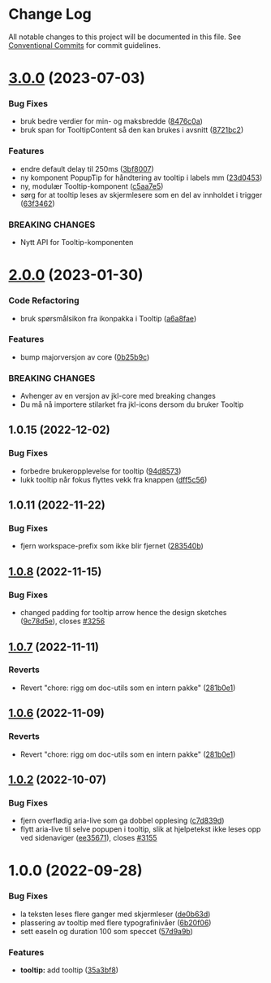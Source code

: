 # Change Log

All notable changes to this project will be documented in this file.
See [Conventional Commits](https://conventionalcommits.org) for commit guidelines.

# [3.0.0](https://github.com/fremtind/jokul/compare/@fremtind/jkl-tooltip-react@2.0.18...@fremtind/jkl-tooltip-react@3.0.0) (2023-07-03)

### Bug Fixes

- bruk bedre verdier for min- og maksbredde ([8476c0a](https://github.com/fremtind/jokul/commit/8476c0aa2e3022c5f05435d7a2fa461f8a8ffc51))
- bruk span for TooltipContent så den kan brukes i avsnitt ([8721bc2](https://github.com/fremtind/jokul/commit/8721bc2b0863f85f0b4a5e8923ab685b681ce7bf))

### Features

- endre default delay til 250ms ([3bf8007](https://github.com/fremtind/jokul/commit/3bf80078a22a3a7b13e49df0db83799f501d0865))
- ny komponent PopupTip for håndtering av tooltip i labels mm ([23d0453](https://github.com/fremtind/jokul/commit/23d0453926913d28bfa8588518ff28619731cdfc))
- ny, modulær Tooltip-komponent ([c5aa7e5](https://github.com/fremtind/jokul/commit/c5aa7e5726028357ccb9f91c26e53f0da2ca7173))
- sørg for at tooltip leses av skjermlesere som en del av innholdet i trigger ([63f3462](https://github.com/fremtind/jokul/commit/63f346203798a3fae462bcba3a01f0d230cc9d1a))

### BREAKING CHANGES

- Nytt API for Tooltip-komponenten

# [2.0.0](https://github.com/fremtind/jokul/compare/@fremtind/jkl-tooltip-react@1.0.24...@fremtind/jkl-tooltip-react@2.0.0) (2023-01-30)

### Code Refactoring

- bruk spørsmålsikon fra ikonpakka i Tooltip ([a6a8fae](https://github.com/fremtind/jokul/commit/a6a8fae77178f3401514c5f574b81ba05a92a5d5))

### Features

- bump majorversjon av core ([0b25b9c](https://github.com/fremtind/jokul/commit/0b25b9ccb4d35214037e45158264fab2da196a5f))

### BREAKING CHANGES

- Avhenger av en versjon av jkl-core med breaking changes
- Du må nå importere stilarket fra jkl-icons dersom du bruker Tooltip

## 1.0.15 (2022-12-02)

### Bug Fixes

-   forbedre brukeropplevelse for tooltip ([94d8573](https://github.com/fremtind/jokul/commit/94d8573abeaac589f0453ce66fdb693307cabfcf))
-   lukk tooltip når fokus flyttes vekk fra knappen ([dff5c56](https://github.com/fremtind/jokul/commit/dff5c563dfbea5840bb27535f2083972e70c760f))

## 1.0.11 (2022-11-22)

### Bug Fixes

-   fjern workspace-prefix som ikke blir fjernet ([283540b](https://github.com/fremtind/jokul/commit/283540b45f1fe557168eede3ca3637077a10a15b))

## [1.0.8](https://github.com/fremtind/jokul/compare/@fremtind/jkl-tooltip-react@1.0.7...@fremtind/jkl-tooltip-react@1.0.8) (2022-11-15)

### Bug Fixes

-   changed padding for tooltip arrow hence the design sketches ([9c78d5e](https://github.com/fremtind/jokul/commit/9c78d5eb365870acf2efc99eadb07e14a081c9ba)), closes [#3256](https://github.com/fremtind/jokul/issues/3256)

## [1.0.7](https://github.com/fremtind/jokul/compare/@fremtind/jkl-tooltip-react@1.0.5...@fremtind/jkl-tooltip-react@1.0.7) (2022-11-11)

### Reverts

-   Revert "chore: rigg om doc-utils som en intern pakke" ([281b0e1](https://github.com/fremtind/jokul/commit/281b0e1d7f0c6b077da45c7dd9f98a6fb218675a))

## [1.0.6](https://github.com/fremtind/jokul/compare/@fremtind/jkl-tooltip-react@1.0.5...@fremtind/jkl-tooltip-react@1.0.6) (2022-11-09)

### Reverts

-   Revert "chore: rigg om doc-utils som en intern pakke" ([281b0e1](https://github.com/fremtind/jokul/commit/281b0e1d7f0c6b077da45c7dd9f98a6fb218675a))

## [1.0.2](https://github.com/fremtind/jokul/compare/@fremtind/jkl-tooltip-react@1.0.1...@fremtind/jkl-tooltip-react@1.0.2) (2022-10-07)

### Bug Fixes

-   fjern overflødig aria-live som ga dobbel opplesing ([c7d839d](https://github.com/fremtind/jokul/commit/c7d839d70bc7468e906569d0500d6bdf3137339a))
-   flytt aria-live til selve popupen i tooltip, slik at hjelpetekst ikke leses opp ved sidenaviger ([ee35671](https://github.com/fremtind/jokul/commit/ee356715eb98f934046a8d51fd1eff28d9aa7f3c)), closes [#3155](https://github.com/fremtind/jokul/issues/3155)

# 1.0.0 (2022-09-28)

### Bug Fixes

-   la teksten leses flere ganger med skjermleser ([de0b63d](https://github.com/fremtind/jokul/commit/de0b63d9e169d2f79c791cca6848d3261c67a39c))
-   plassering av tooltip med flere typografinivåer ([6b20f06](https://github.com/fremtind/jokul/commit/6b20f069d1c118c5c94cf5e261bc3e58e4b0ed14))
-   sett easeIn og duration 100 som speccet ([57d9a9b](https://github.com/fremtind/jokul/commit/57d9a9b1dfdabdcd1ed2f0387411e058c50afa88))

### Features

-   **tooltip:** add tooltip ([35a3bf8](https://github.com/fremtind/jokul/commit/35a3bf8ab49bc548d28dc32c68abfdaed25a0542))
